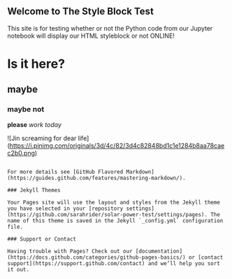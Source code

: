 ## Welcome to The Style Block Test

This site is for testing whether or not the Python code from our Jupyter notebook will display our HTML styleblock or not ONLINE!

# Is it here?
## maybe
### maybe not

**please** _work today_

![Jin screaming for dear life] (https://i.pinimg.com/originals/3d/4c/82/3d4c82848bd1c1e1284b8aa78caec2b0.png)
```

For more details see [GitHub Flavored Markdown](https://guides.github.com/features/mastering-markdown/).

### Jekyll Themes

Your Pages site will use the layout and styles from the Jekyll theme you have selected in your [repository settings](https://github.com/sarahrider/solar-power-test/settings/pages). The name of this theme is saved in the Jekyll `_config.yml` configuration file.

### Support or Contact

Having trouble with Pages? Check out our [documentation](https://docs.github.com/categories/github-pages-basics/) or [contact support](https://support.github.com/contact) and we’ll help you sort it out.

